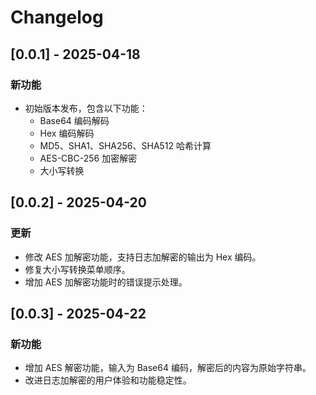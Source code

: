 # Changelog

## [0.0.1] - 2025-04-18
### 新功能
- 初始版本发布，包含以下功能：
  - Base64 编码解码
  - Hex 编码解码
  - MD5、SHA1、SHA256、SHA512 哈希计算
  - AES-CBC-256 加密解密
  - 大小写转换

## [0.0.2] - 2025-04-20
### 更新
- 修改 AES 加解密功能，支持日志加解密的输出为 Hex 编码。
- 修复大小写转换菜单顺序。
- 增加 AES 加解密功能时的错误提示处理。

## [0.0.3] - 2025-04-22
### 新功能
- 增加 AES 解密功能，输入为 Base64 编码，解密后的内容为原始字符串。
- 改进日志加解密的用户体验和功能稳定性。
